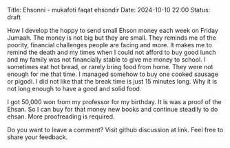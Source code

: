 Title: Ehsonni - mukafoti faqat ehsondir
Date: 2024-10-10 22:00
Status: draft
<!-- Modified: 2000-00-00 00:00 -->
<!-- Category: Lifestyle, AI, IT, Arabic -->

How I develop the hoppy to send small Ehson money each week on Friday Jumaah. 
The money is not big but they are small. They reminds me of the poority, financial challenges people are facing and more. It makes me to remind the death and my times when I could not afford to buy good lunch and my family was not financially stable to give me money to school. I sometimes eat hot bread, or rarely bring food from home. They were not enough for me that time. I managed somehow to buy one cooked sausage or pigodi. I did not like that the break time is just 15 minutes long. Why it is not long enough to have a good and solid food. 

I got 50,000 won from my professor for my birthday. It is was a proof of the Ehsan. So I can buy for that money new books and continue steadily to do ehsan. More proofreading is required. 


Do you want to leave a comment? Visit github discussion at link. Feel free to share your feedback. 